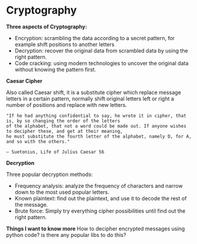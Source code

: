  # Cryptography
 

**Three aspects of Cryptography:**

- Encryption: scrambling the data according to a secret pattern, for example shift positions to another letters
- Decryption: recover the original data from scrambled data by using the right pattern.
- Code cracking: using modern technologies to uncover the original data without knowing the pattern first. 
 
**Caesar Cipher**

Also called Caesar shift, it is a substitute cipher which replace message letters in a certain pattern, normally shift 
original letters left or right a number of positions and replace with new letters.
```angular2html
"If he had anything confidential to say, he wrote it in cipher, that is, by so changing the order of the letters 
of the alphabet, that not a word could be made out. If anyone wishes to decipher these, and get at their meaning, 
he must substitute the fourth letter of the alphabet, namely D, for A, and so with the others."

— Suetonius, Life of Julius Caesar 56
```

**Decryption**

Three popular decryption methods:
- Frequency analysis: analyze the frequency of characters and narrow down to the most used popular letters.
- Known plaintext: find out the plaintext, and use it to decode the rest of the message.
- Brute force: Simply try everything cipher possibilities until find out the right pattern.

**Things I want to know more**
How to decipher encrypted messages using python code? is there any popular libs to do this?
